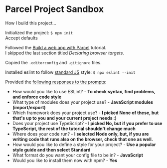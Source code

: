 # Parcel Project Sandbox

How I build this project...

Initialized the project: `$ npm init`  
Accept defaults

Followed the [Build a web app with Parcel](https://parceljs.org/getting-started/webapp/) tutorial.  
I skipped the last section titled _Declaring browser targets_.

Copied the `.editorconfig` and `.gitignore` files.

Installed eslint to follow [standard JS](https://standardjs.com/) style: `$ npx eslint --init`

Provided the [following responses to the prompts](https://loige.hashnode.dev/configure-eslint-and-standardjs):
- How would you like to use ESLint? - **To check syntax, find problems, and enforce code style**
- What type of modules does your project use? - **JavaScript modules (import/export)**
- Which framework does your project use? - **I picked None of these, but that's up to you and your current project needs :)**
- Does your project use TypeScript? - **I picked No, but if you prefer to use TypeScript, the rest of the tutorial shouldn't change much**
- Where does your code run? - **I selected Node only, but, if you are writing code that runs also on the browser, check that one as well.**
- How would you like to define a style for your project? - **Use a popular style guide and then select Standard**
- What format do you want your config file to be in? - **JavaScript**
- Would you like to install them now with npm? - **Yes**

